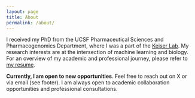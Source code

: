 ```yaml
---
layout: page
title: About
permalink: /about/
---
```


I received my PhD from the UCSF Pharmaceutical Sciences and Pharmacogenomics Department, where I was a part of the [Keiser Lab](https://www.keiserlab.org/). My research interests are at the intersection of machine learning and biology. For an overview of my academic and professional journey, please refer to [my resume](../docs/resume.pdf). 

**Currently, I am open to new opportunities**. Feel free to reach out on X or via email (see footer). I am always open to academic collaboration opportunities and professional consultations.